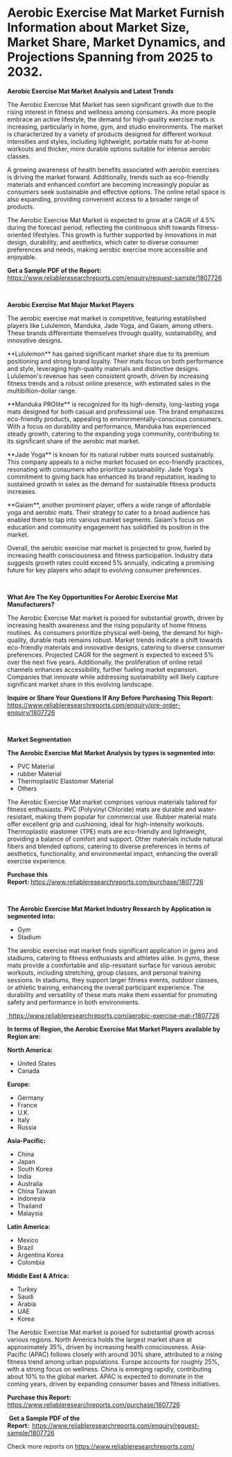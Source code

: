 <p><h1>Aerobic Exercise Mat Market Furnish Information about Market Size, Market Share, Market Dynamics, and Projections Spanning from 2025 to 2032.</h1></p><p><strong>Aerobic Exercise Mat Market Analysis and Latest Trends</strong></p>
<p><p>The Aerobic Exercise Mat Market has seen significant growth due to the rising interest in fitness and wellness among consumers. As more people embrace an active lifestyle, the demand for high-quality exercise mats is increasing, particularly in home, gym, and studio environments. The market is characterized by a variety of products designed for different workout intensities and styles, including lightweight, portable mats for at-home workouts and thicker, more durable options suitable for intense aerobic classes.</p><p>A growing awareness of health benefits associated with aerobic exercises is driving the market forward. Additionally, trends such as eco-friendly materials and enhanced comfort are becoming increasingly popular as consumers seek sustainable and effective options. The online retail space is also expanding, providing convenient access to a broader range of products.</p><p>The Aerobic Exercise Mat Market is expected to grow at a CAGR of 4.5% during the forecast period, reflecting the continuous shift towards fitness-oriented lifestyles. This growth is further supported by innovations in mat design, durability, and aesthetics, which cater to diverse consumer preferences and needs, making aerobic exercise more accessible and enjoyable.</p></p>
<p><strong>Get a Sample PDF of the Report:&nbsp;</strong> <a href="https://www.reliableresearchreports.com/enquiry/request-sample/1807726?utm_campaign=2296&utm_medium=2&utm_source=Github&utm_content=ia&utm_term=04042025&utm_id=aerobic-exercise-mat">https://www.reliableresearchreports.com/enquiry/request-sample/1807726</a></p>
<p>&nbsp;</p>
<p><strong>Aerobic Exercise Mat Major Market Players</strong></p>
<p><p>The aerobic exercise mat market is competitive, featuring established players like Lululemon, Manduka, Jade Yoga, and Gaiam, among others. These brands differentiate themselves through quality, sustainability, and innovative designs.</p><p>**Lululemon** has gained significant market share due to its premium positioning and strong brand loyalty. Their mats focus on both performance and style, leveraging high-quality materials and distinctive designs. Lululemon's revenue has seen consistent growth, driven by increasing fitness trends and a robust online presence, with estimated sales in the multibillion-dollar range.</p><p>**Manduka PROlite** is recognized for its high-density, long-lasting yoga mats designed for both casual and professional use. The brand emphasizes eco-friendly products, appealing to environmentally-conscious consumers. With a focus on durability and performance, Manduka has experienced steady growth, catering to the expanding yoga community, contributing to its significant share of the aerobic mat market.</p><p>**Jade Yoga** is known for its natural rubber mats sourced sustainably. This company appeals to a niche market focused on eco-friendly practices, resonating with consumers who prioritize sustainability. Jade Yoga's commitment to giving back has enhanced its brand reputation, leading to sustained growth in sales as the demand for sustainable fitness products increases.</p><p>**Gaiam**, another prominent player, offers a wide range of affordable yoga and aerobic mats. Their strategy to cater to a broad audience has enabled them to tap into various market segments. Gaiam's focus on education and community engagement has solidified its position in the market.</p><p>Overall, the aerobic exercise mat market is projected to grow, fueled by increasing health consciousness and fitness participation. Industry data suggests growth rates could exceed 5% annually, indicating a promising future for key players who adapt to evolving consumer preferences.</p></p>
<p>&nbsp;</p>
<p><strong>What Are The Key Opportunities For Aerobic Exercise Mat Manufacturers?</strong></p>
<p><p>The Aerobic Exercise Mat market is poised for substantial growth, driven by increasing health awareness and the rising popularity of home fitness routines. As consumers prioritize physical well-being, the demand for high-quality, durable mats remains robust. Market trends indicate a shift towards eco-friendly materials and innovative designs, catering to diverse consumer preferences. Projected CAGR for the segment is expected to exceed 5% over the next five years. Additionally, the proliferation of online retail channels enhances accessibility, further fueling market expansion. Companies that innovate while addressing sustainability will likely capture significant market share in this evolving landscape.</p></p>
<p><strong>Inquire or Share Your Questions If Any Before Purchasing This Report:</strong> <a href="https://www.reliableresearchreports.com/enquiry/pre-order-enquiry/1807726?utm_campaign=2296&utm_medium=2&utm_source=Github&utm_content=ia&utm_term=04042025&utm_id=aerobic-exercise-mat">https://www.reliableresearchreports.com/enquiry/pre-order-enquiry/1807726</a></p>
<p>&nbsp;</p>
<p><strong>Market Segmentation</strong></p>
<p><strong>The Aerobic Exercise Mat Market Analysis by types is segmented into:</strong></p>
<p><ul><li>PVC Material</li><li>rubber Material</li><li>Thermoplastic Elastomer Material</li><li>Others</li></ul></p>
<p><p>The Aerobic Exercise Mat market comprises various materials tailored for fitness enthusiasts. PVC (Polyvinyl Chloride) mats are durable and water-resistant, making them popular for commercial use. Rubber material mats offer excellent grip and cushioning, ideal for high-intensity workouts. Thermoplastic elastomer (TPE) mats are eco-friendly and lightweight, providing a balance of comfort and support. Other materials include natural fibers and blended options, catering to diverse preferences in terms of aesthetics, functionality, and environmental impact, enhancing the overall exercise experience.</p></p>
<p><strong>Purchase this Report:&nbsp;</strong><a href="https://www.reliableresearchreports.com/purchase/1807726?utm_campaign=2296&utm_medium=2&utm_source=Github&utm_content=ia&utm_term=04042025&utm_id=aerobic-exercise-mat">https://www.reliableresearchreports.com/purchase/1807726</a></p>
<p>&nbsp;</p>
<p><strong>The Aerobic Exercise Mat Market Industry Research by Application is segmented into:</strong></p>
<p><ul><li>Gym</li><li>Stadium</li></ul></p>
<p><p>The aerobic exercise mat market finds significant application in gyms and stadiums, catering to fitness enthusiasts and athletes alike. In gyms, these mats provide a comfortable and slip-resistant surface for various aerobic workouts, including stretching, group classes, and personal training sessions. In stadiums, they support larger fitness events, outdoor classes, or athletic training, enhancing the overall participant experience. The durability and versatility of these mats make them essential for promoting safety and performance in both environments.</p></p>
<p><a href="https://www.reliableresearchreports.com/aerobic-exercise-mat-r1807726?utm_campaign=2296&utm_medium=2&utm_source=Github&utm_content=ia&utm_term=04042025&utm_id=aerobic-exercise-mat">&nbsp;https://www.reliableresearchreports.com/aerobic-exercise-mat-r1807726</a></p>
<p><strong>In terms of Region, the Aerobic Exercise Mat Market Players available by Region are:</strong></p>
<p>
    <p> <strong> North America: </strong>
        <ul>
            <li>United States</li>
            <li>Canada</li>
        </ul>
        </p> 
    <p> <strong> Europe: </strong>
        <ul>
            <li>Germany</li>
            <li>France</li>
            <li>U.K.</li>
            <li>Italy</li>
            <li>Russia</li>
        </ul>
        </p> 
    <p> <strong> Asia-Pacific: </strong>
        <ul>
            <li>China</li>
            <li>Japan</li>
            <li>South Korea</li>
            <li>India</li>
            <li>Australia</li>
            <li>China Taiwan</li>
            <li>Indonesia</li>
            <li>Thailand</li>
            <li>Malaysia</li>
        </ul>
        </p> 
    <p> <strong> Latin America: </strong>
        <ul>
            <li>Mexico</li>
            <li>Brazil</li>
            <li>Argentina Korea</li>
            <li>Colombia</li>
        </ul>
        </p> 
    <p> <strong> Middle East & Africa: </strong>
        <ul>
            <li>Turkey</li>
            <li>Saudi</li>
            <li>Arabia</li>
            <li>UAE</li>
            <li>Korea</li>
        </ul>
    </p>
    </p>
<p><p>The Aerobic Exercise Mat market is poised for substantial growth across various regions. North America holds the largest market share at approximately 35%, driven by increasing health consciousness. Asia-Pacific (APAC) follows closely with around 30% share, attributed to a rising fitness trend among urban populations. Europe accounts for roughly 25%, with a strong focus on wellness. China is emerging rapidly, contributing about 10% to the global market. APAC is expected to dominate in the coming years, driven by expanding consumer bases and fitness initiatives.</p></p>
<p><strong>Purchase this Report: </strong><a href="https://www.reliableresearchreports.com/purchase/1807726?utm_campaign=2296&utm_medium=2&utm_source=Github&utm_content=ia&utm_term=04042025&utm_id=aerobic-exercise-mat">https://www.reliableresearchreports.com/purchase/1807726</a></p>
<p>&nbsp;<strong>Get a Sample PDF of the Report:&nbsp;&nbsp;</strong><a href="https://www.reliableresearchreports.com/enquiry/request-sample/1807726?utm_campaign=2296&utm_medium=2&utm_source=Github&utm_content=ia&utm_term=04042025&utm_id=aerobic-exercise-mat">https://www.reliableresearchreports.com/enquiry/request-sample/1807726</a></p>
<p><strong></strong></p>
<p>Check more reports on <a href="https://www.reliableresearchreports.com/?utm_campaign=2296&utm_medium=2&utm_source=Github&utm_content=ia&utm_term=04042025&utm_id=aerobic-exercise-mat">https://www.reliableresearchreports.com/</a></p>